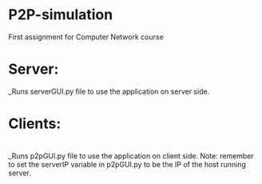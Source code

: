 # P2P-simulation
First assignment for Computer Network course

# Server:
_Runs serverGUI.py file to use the application on server side.

# Clients:
#
_Runs p2pGUI.py file to use the application on client side.
Note: remember to set the serverIP variable in p2pGUI.py to be the IP of the host running server.
